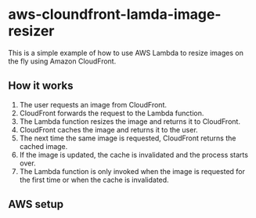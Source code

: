 # aws-cloundfront-lamda-image-resizer

This is a simple example of how to use AWS Lambda to resize images on the fly using Amazon CloudFront.

## How it works

1. The user requests an image from CloudFront.
2. CloudFront forwards the request to the Lambda function.
3. The Lambda function resizes the image and returns it to CloudFront.
4. CloudFront caches the image and returns it to the user.
5. The next time the same image is requested, CloudFront returns the cached image.
6. If the image is updated, the cache is invalidated and the process starts over.
7. The Lambda function is only invoked when the image is requested for the first time or when the cache is invalidated.

## AWS setup
